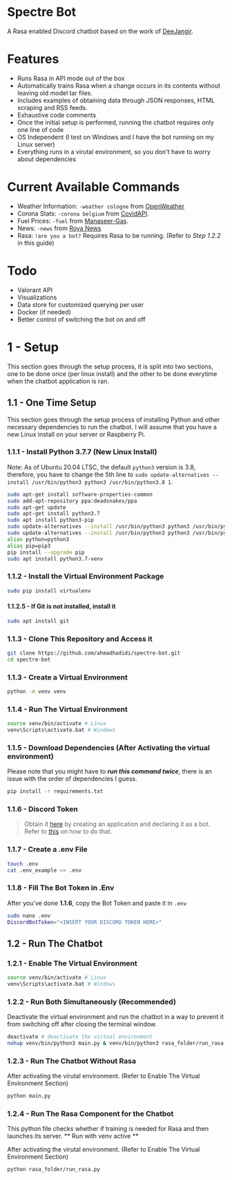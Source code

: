 # Spectre Bot
A Rasa enabled Discord chatbot based on the work of [DeeJangir](https://github.com/DeeJangir/DiscordBot).

# Features
* Runs Rasa in API mode out of the box
* Automatically trains Rasa when a change occurs in its contents without leaving old model tar files.
* Includes examples of obtaining data through JSON responses, HTML scraping and RSS feeds.
* Exhaustive code comments
* Once the initial setup is performed, running the chatbot requires only one line of code
* OS Independent (I test on Windows and I have the bot running on my Linux server)
* Everything runs in a virutal environment, so you don't have to worry about dependencies

# Current Available Commands
* Weather Information: `-weather cologne` from [OpenWeather](https://openweathermap.org/)
* Corona Stats: `-corona belgium` from [CovidAPI](http://covidapi.com/).
* Fuel Prices: `-fuel` from [Manaseer-Gas](http://mgc-gas.com).
* News: `-news` from [Roya News](https://royanews.tv/)
* Rasa: `!are you a bot?` Requires Rasa to be running. (Refer to _Step 1.2.2_ in this guide)

# Todo
* Valorant API
* Visualizations
* Data store for customized querying per user
* Docker (if needed)
* Better control of switching the bot on and off

# 1 - Setup
This section goes through the setup process, it is split into two sections, one to be done once (per linux install) and the other to be done everytime when the chatbot application is ran.
## 1.1 - One Time Setup
This section goes through the setup process of installing Python and other necessary dependencies to run the chatbot. I will assume
that you have a new Linux install on your server or Raspberry Pi.

### 1.1.1 - Install Python 3.7.7 (New Linux Install)
Note: As of Ubuntu 20.04 LTSC, the default `python3` version is 3.8, therefore, you have to change the 5th
line to `sudo update-alternatives --install /usr/bin/python3 python3 /usr/bin/python3.8 1`.
``` sh
sudo apt-get install software-properties-common
sudo add-apt-repository ppa:deadsnakes/ppa
sudo apt-get update
sudo apt-get install python3.7
sudo apt install python3-pip
sudo update-alternatives --install /usr/bin/python3 python3 /usr/bin/python3.6 1  # Refer to the note above
sudo update-alternatives --install /usr/bin/python3 python3 /usr/bin/python3.7 2
alias python=python3
alias pip=pip3
pip install --upgrade pip
sudo apt install python3.7-venv
```

### 1.1.2 - Install the Virtual Environment Package
``` sh
sudo pip install virtualenv 
```

#### 1.1.2.5 - If Git is not installed, install it
``` sh
sudo apt install git
```

### 1.1.3 - Clone This Repository and Access it
``` sh
git clone https://github.com/ahmadhadidi/spectre-bot.git
cd spectre-bot
```

### 1.1.3 - Create a Virtual Environment
``` sh
python -m venv venv
```
### 1.1.4 - Run The Virtual Environment

``` sh
source venv/bin/activate # Linux
venv\Scripts\activate.bat # Windows
```

### 1.1.5 - Download Dependencies (After Activating the virtual environment)
Please note that you might have to ***run this command twice***, there is an issue with the order of dependencies I guess.

``` sh
pip install -r requirements.txt
```

### 1.1.6 - Discord Token

> Obtain it [here](https://discord.com/developers/applications) by creating an application
> and declaring it as a bot. Refer to [this](https://discordpy.readthedocs.io/en/latest/discord.html) on how to do that.

### 1.1.7 - Create a .env File
``` sh
touch .env
cat .env_example >> .env
```

### 1.1.8 - Fill The Bot Token in .Env
After you've done **1.1.6**, copy the Bot Token and paste it in `.env`
``` sh
sudo nano .env
DiscordBotToken="<INSERT YOUR DISCORD TOKEN HERE>"
```

## 1.2 - Run The Chatbot
### 1.2.1 - Enable The Virtual Environment
``` sh
source venv/bin/activate # Linux
venv\Scripts\activate.bat # Windows
```

### 1.2.2 - Run Both Simultaneously (Recommended)
Deactivate the virtual environment and run the chatbot in a way to prevent it from switching off after closing the terminal window.
``` sh
deactivate # deactivate the virtual environment
nohup venv/bin/python3 main.py & venv/bin/python3 rasa_folder/run_rasa.py
```

### 1.2.3 - Run The Chatbot Without Rasa
After activating the virutal environment. (Refer to Enable The Virtual Environment Section)
``` sh
python main.py
```

### 1.2.4 - Run The Rasa Component for the Chatbot
This python file checks whether if training is needed for Rasa 
and then launches its server. ** Run with venv active **

After activating the virutal environment. (Refer to Enable The Virtual Environment Section)
``` sh
python rasa_folder/run_rasa.py
```

